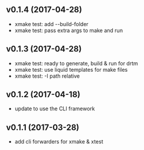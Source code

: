 ## v0.1.4 (2017-04-28)

- xmake test: add --build-folder
- xmake test: pass extra args to make and run

## v0.1.3 (2017-04-28)

- xmake test: ready to generate, build & run for drtm
- xmake test: use liquid templates for make files
- xmake test: -I path relative

## v0.1.2 (2017-04-18)

- update to use the CLI framework

## v0.1.1 (2017-03-28)

- add cli forwarders for xmake & xtest
